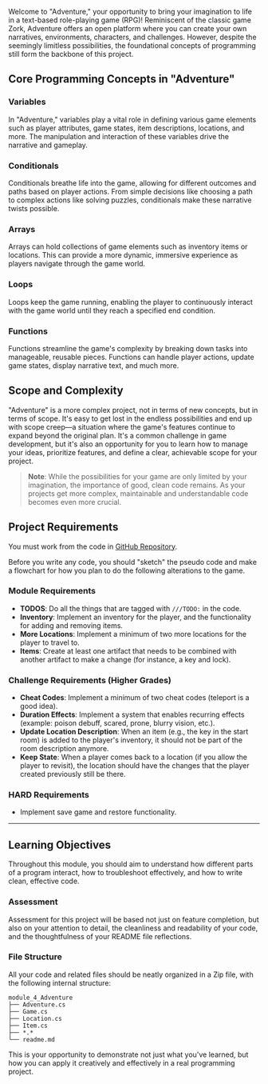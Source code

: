 Welcome to "Adventure," your opportunity to bring your imagination to life in a text-based role-playing game (RPG)! Reminiscent of the classic game Zork, Adventure offers an open platform where you can create your own narratives, environments, characters, and challenges. However, despite the seemingly limitless possibilities, the foundational concepts of programming still form the backbone of this project.

## Core Programming Concepts in "Adventure"

### Variables

In "Adventure," variables play a vital role in defining various game elements such as player attributes, game states, item descriptions, locations, and more. The manipulation and interaction of these variables drive the narrative and gameplay.

### Conditionals

Conditionals breathe life into the game, allowing for different outcomes and paths based on player actions. From simple decisions like choosing a path to complex actions like solving puzzles, conditionals make these narrative twists possible.

### Arrays

Arrays can hold collections of game elements such as inventory items or locations. This can provide a more dynamic, immersive experience as players navigate through the game world.

### Loops

Loops keep the game running, enabling the player to continuously interact with the game world until they reach a specified end condition.

### Functions

Functions streamline the game's complexity by breaking down tasks into manageable, reusable pieces. Functions can handle player actions, update game states, display narrative text, and much more.

## Scope and Complexity

"Adventure" is a more complex project, not in terms of new concepts, but in terms of scope. It's easy to get lost in the endless possibilities and end up with scope creep—a situation where the game's features continue to expand beyond the original plan. It's a common challenge in game development, but it's also an opportunity for you to learn how to manage your ideas, prioritize features, and define a clear, achievable scope for your project.

> **Note**: While the possibilities for your game are only limited by your imagination, the importance of good, clean code remains. As your projects get more complex, maintainable and understandable code becomes even more crucial.

## Project Requirements

You must work from the code in [GitHub Repository](https://github.com/CodeCraftCurriculum-I/module_4_adventure).

Before you write any code, you should "sketch" the pseudo code and make a flowchart for how you plan to do the following alterations to the game.

### Module Requirements

- **TODOS**: Do all the things that are tagged with `///TODO:` in the code.
- **Inventory**: Implement an inventory for the player, and the functionality for adding and removing items.
- **More Locations**: Implement a minimum of two more locations for the player to travel to.
- **Items**: Create at least one artifact that needs to be combined with another artifact to make a change (for instance, a key and lock).

### Challenge Requirements (Higher Grades)

- **Cheat Codes**: Implement a minimum of two cheat codes (teleport is a good idea).
- **Duration Effects**: Implement a system that enables recurring effects (example: poison debuff, scared, prone, blurry vision, etc.).
- **Update Location Description**: When an item (e.g., the key in the start room) is added to the player's inventory, it should not be part of the room description anymore.
- **Keep State**: When a player comes back to a location (if you allow the player to revisit), the location should have the changes that the player created previously still be there.

### HARD Requirements

- Implement save game and restore functionality.

---

## Learning Objectives

Throughout this module, you should aim to understand how different parts of a program interact, how to troubleshoot effectively, and how to write clean, effective code.

### Assessment

Assessment for this project will be based not just on feature completion, but also on your attention to detail, the cleanliness and readability of your code, and the thoughtfulness of your README file reflections.

### File Structure

All your code and related files should be neatly organized in a Zip file, with the following internal structure:

```
module_4_Adventure
├── Adventure.cs
├── Game.cs
├── Location.cs
├── Item.cs
├── *.*
└── readme.md
```

This is your opportunity to demonstrate not just what you've learned, but how you can apply it creatively and effectively in a real programming project.

